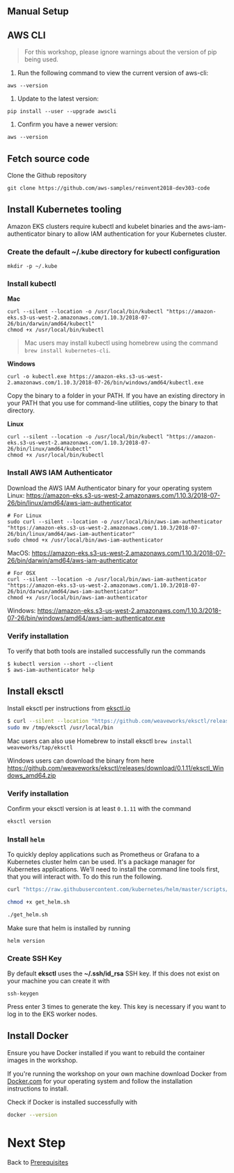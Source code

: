 ## Manual Setup

## AWS CLI

> For this workshop, please ignore warnings about the version of pip being used.

1. Run the following command to view the current version of aws-cli:

```
aws --version
```

1. Update to the latest version:

```
pip install --user --upgrade awscli
```

1. Confirm you have a newer version:

```
aws --version
```

## Fetch source code

Clone the Github repository

```
git clone https://github.com/aws-samples/reinvent2018-dev303-code
```

## Install Kubernetes tooling

Amazon EKS clusters require kubectl and kubelet binaries and the aws-iam-authenticator
binary to allow IAM authentication for your Kubernetes cluster.

### Create the default ~/.kube directory for kubectl configuration
```
mkdir -p ~/.kube
```

### Install kubectl
**Mac**
```
curl --silent --location -o /usr/local/bin/kubectl "https://amazon-eks.s3-us-west-2.amazonaws.com/1.10.3/2018-07-26/bin/darwin/amd64/kubectl"
chmod +x /usr/local/bin/kubectl
```
>Mac users may install kubectl using homebrew using the command `brew install kubernetes-cli`.

**Windows**
```
curl -o kubectl.exe https://amazon-eks.s3-us-west-2.amazonaws.com/1.10.3/2018-07-26/bin/windows/amd64/kubectl.exe
```
Copy the binary to a folder in your PATH. If you have an existing directory in your PATH that you use for command-line utilities, copy the binary to that directory.

**Linux**
```
curl --silent --location -o /usr/local/bin/kubectl "https://amazon-eks.s3-us-west-2.amazonaws.com/1.10.3/2018-07-26/bin/linux/amd64/kubectl"
chmod +x /usr/local/bin/kubectl
```

### Install AWS IAM Authenticator
Download the AWS IAM Authenticator binary for your operating system
Linux: https://amazon-eks.s3-us-west-2.amazonaws.com/1.10.3/2018-07-26/bin/linux/amd64/aws-iam-authenticator

```
# For Linux
sudo curl --silent --location -o /usr/local/bin/aws-iam-authenticator "https://amazon-eks.s3-us-west-2.amazonaws.com/1.10.3/2018-07-26/bin/linux/amd64/aws-iam-authenticator"
sudo chmod +x /usr/local/bin/aws-iam-authenticator
```

MacOS: https://amazon-eks.s3-us-west-2.amazonaws.com/1.10.3/2018-07-26/bin/darwin/amd64/aws-iam-authenticator

```
# For OSX
curl --silent --location -o /usr/local/bin/aws-iam-authenticator "https://amazon-eks.s3-us-west-2.amazonaws.com/1.10.3/2018-07-26/bin/darwin/amd64/aws-iam-authenticator"
chmod +x /usr/local/bin/aws-iam-authenticator
```

Windows: https://amazon-eks.s3-us-west-2.amazonaws.com/1.10.3/2018-07-26/bin/windows/amd64/aws-iam-authenticator.exe


### Verify installation
To verify that both tools are installed successfully run the commands

```
$ kubectl version --short --client
$ aws-iam-authenticator help
```

## Install eksctl
Install eksctl per instructions from [eksctl.io](https://eksctl.io)

```bash
$ curl --silent --location "https://github.com/weaveworks/eksctl/releases/download/latest_release/eksctl_$(uname -s)_amd64.tar.gz" | tar xz -C /tmp
sudo mv /tmp/eksctl /usr/local/bin
```

Mac users can also use Homebrew to install eksctl
`brew install weaveworks/tap/eksctl`

Windows users can download the binary from here https://github.com/weaveworks/eksctl/releases/download/0.1.11/eksctl_Windows_amd64.zip

### Verify installation

Confirm your eksctl version is at least `0.1.11` with the command
```bash
eksctl version
```

### Install `helm`

To quickly deploy applications such as Prometheus or Grafana to a Kubernetes cluster helm can be used. It's a package manager for Kubernetes applications. We'll need to install the command line tools first, that you will interact with. To do this run the following.

```bash
curl "https://raw.githubusercontent.com/kubernetes/helm/master/scripts/get" > get_helm.sh

chmod +x get_helm.sh

./get_helm.sh
```

Make sure that helm is installed by running
```
helm version
```

### Create SSH Key

By default **eksctl** uses the **~/.ssh/id_rsa** SSH key. If this does not exist on your machine you can create it with 

```
ssh-keygen
```

Press enter 3 times to generate the key. This key is necessary if you want to log in to the EKS worker nodes.

## Install Docker
Ensure you have Docker installed if you want to rebuild the container images in the workshop.

If you're running the workshop on your own machine download Docker from [Docker.com](https://www.docker.com) for your operating system and follow the installation instructions to install.

Check if Docker is installed successfully with

```bash
docker --version
```



# Next Step

Back to [Prerequisites](prerequisites.md)